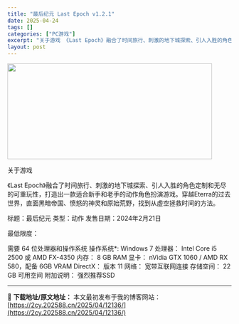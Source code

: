 ```yaml
---
title: "最后纪元 Last Epoch v1.2.1"
date: 2025-04-24
tags: []
categories: ["PC游戏"]
excerpt: "关于游戏 《Last Epoch》融合了时间旅行、刺激的地下城探索、引人入胜的角色定制和无尽的可重玩性，打造出一款适合新手和老手的动作角色扮演游戏。穿越Eterra的过去世界，直面黑暗帝国、愤怒的神灵和原始荒野，找到从虚空拯救时间的方法。 标题：最后纪元 类型：动作 发售日期：2024年2月21日 &hellip;"
layout: post
---
```


<img class="aligncenter size-full wp-image-12127" src="https://2cy.202588.cn/wp-content/uploads/2025/04/2025042407273156.webp" alt="" width="460" height="215" />

关于游戏

《Last Epoch》融合了时间旅行、刺激的地下城探索、引人入胜的角色定制和无尽的可重玩性，打造出一款适合新手和老手的动作角色扮演游戏。穿越Eterra的过去世界，直面黑暗帝国、愤怒的神灵和原始荒野，找到从虚空拯救时间的方法。

标题：最后纪元
类型：动作
发售日期：2024年2月21日

最低限度：

需要 64 位处理器和操作系统
操作系统*: Windows 7
处理器： Intel Core i5 2500 或 AMD FX-4350
内存： 8 GB RAM
显卡： nVidia GTX 1060 / AMD RX 580，配备 6GB VRAM
DirectX： 版本 11
网络： 宽带互联网连接
存储空间： 22 GB 可用空间
附加说明： 强烈推荐SSD

---
📖 **下载地址/原文地址：** 本文最初发布于我的博客网站：[https://2cy.202588.cn/2025/04/12136/](https://2cy.202588.cn/2025/04/12136/)
